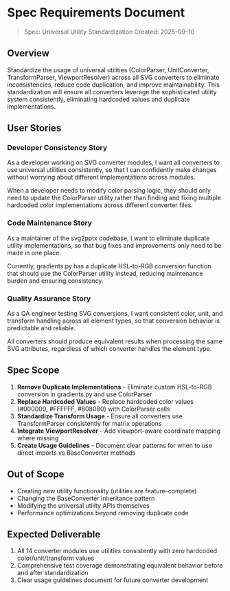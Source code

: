 # Spec Requirements Document

> Spec: Universal Utility Standardization
> Created: 2025-09-10

## Overview

Standardize the usage of universal utilities (ColorParser, UnitConverter, TransformParser, ViewportResolver) across all SVG converters to eliminate inconsistencies, reduce code duplication, and improve maintainability. This standardization will ensure all converters leverage the sophisticated utility system consistently, eliminating hardcoded values and duplicate implementations.

## User Stories

### Developer Consistency Story

As a developer working on SVG converter modules, I want all converters to use universal utilities consistently, so that I can confidently make changes without worrying about different implementations across modules.

When a developer needs to modify color parsing logic, they should only need to update the ColorParser utility rather than finding and fixing multiple hardcoded color implementations across different converter files.

### Code Maintenance Story

As a maintainer of the svg2pptx codebase, I want to eliminate duplicate utility implementations, so that bug fixes and improvements only need to be made in one place.

Currently, gradients.py has a duplicate HSL-to-RGB conversion function that should use the ColorParser utility instead, reducing maintenance burden and ensuring consistency.

### Quality Assurance Story

As a QA engineer testing SVG conversions, I want consistent color, unit, and transform handling across all element types, so that conversion behavior is predictable and reliable.

All converters should produce equivalent results when processing the same SVG attributes, regardless of which converter handles the element type.

## Spec Scope

1. **Remove Duplicate Implementations** - Eliminate custom HSL-to-RGB conversion in gradients.py and use ColorParser
2. **Replace Hardcoded Values** - Replace hardcoded color values (#000000, #FFFFFF, #808080) with ColorParser calls
3. **Standardize Transform Usage** - Ensure all converters use TransformParser consistently for matrix operations
4. **Integrate ViewportResolver** - Add viewport-aware coordinate mapping where missing
5. **Create Usage Guidelines** - Document clear patterns for when to use direct imports vs BaseConverter methods

## Out of Scope

- Creating new utility functionality (utilities are feature-complete)
- Changing the BaseConverter inheritance pattern
- Modifying the universal utility APIs themselves
- Performance optimizations beyond removing duplicate code

## Expected Deliverable

1. All 14 converter modules use utilities consistently with zero hardcoded color/unit/transform values
2. Comprehensive test coverage demonstrating equivalent behavior before and after standardization
3. Clear usage guidelines document for future converter development